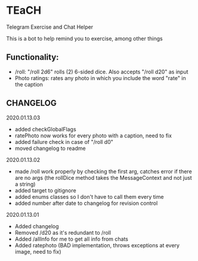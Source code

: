 # TEaCH
Telegram Exercise and Chat Helper

This is a bot to help remind you to exercise, among other things

## Functionality:
- /roll: "/roll 2d6" rolls (2) 6-sided dice. Also accepts "/roll d20" as input
- Photo ratings: rates any photo in which you include the word "rate" in the caption

## CHANGELOG

2020.01.13.03
- added checkGlobalFlags
- ratePhoto now works for every photo with a caption, need to fix
- added failure check in case of "/roll d0"
- moved changelog to readme
   
2020.01.13.02
- made /roll work properly by checking the first arg, catches error if there are no args (the rollDice method takes the MessageContext and not just a string)
- added target to gitignore
- added enums classes so I don't have to call them every time
- added number after date to changelog for revision control

2020.01.13.01
- Added changelog
- Removed /d20 as it's redundant to /roll
- Added /allInfo for me to get all info from chats
- Added ratephoto (BAD implementation, throws exceptions at every image, need to fix)
